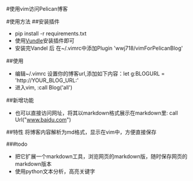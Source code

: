 #使用vim访问Pelican博客

#使用方法
##安装插件
*  pip install -r requirements.txt
*  使用[Vundle](https://github.com/gmarik/Vundle.vim)安装插件即可
  *  安装完Vandel 后 在~/.vimrc中添加Plugin 'wwj718/vimForPelicanBlog'

##使用
*  编辑~/.vimrc 设置你的博客url,添加如下内容：let g:BLOGURL = 'http://YOUR_BLOG_URL:'
*  进入vim, :call Blog('all')

##新增功能
* 也可以直接访问网址，将其以markdown格式展示在markdown里: call Url("www.baidu.com")

##特性
将博客内容解析为md格式，显示在vim中，方便直接保存

###todo
*  把它扩展一个markdown工具，浏览网页的markdown版，随时保存网页的markdown版本
*  使用python文本分析，高亮关键字
